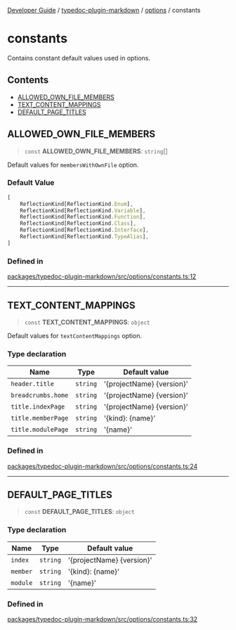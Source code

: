 [Developer Guide](../../../../README.md) / [typedoc-plugin-markdown](../../../README.md) / [options](../../README.md) / constants

# constants

Contains constant default values used in options.

## Contents

* [ALLOWED\_OWN\_FILE\_MEMBERS](#allowed_own_file_members)
* [TEXT\_CONTENT\_MAPPINGS](#text_content_mappings)
* [DEFAULT\_PAGE\_TITLES](#default_page_titles)

## ALLOWED\_OWN\_FILE\_MEMBERS

> `const` **ALLOWED\_OWN\_FILE\_MEMBERS**: `string`\[]

Default values for `membersWithOwnFile` option.

### Default Value

```ts
[
    ReflectionKind[ReflectionKind.Enum],
    ReflectionKind[ReflectionKind.Variable],
    ReflectionKind[ReflectionKind.Function],
    ReflectionKind[ReflectionKind.Class],
    ReflectionKind[ReflectionKind.Interface],
    ReflectionKind[ReflectionKind.TypeAlias],
]
```

### Defined in

[packages/typedoc-plugin-markdown/src/options/constants.ts:12](https://github.com/typedoc2md/typedoc-plugin-markdown/blob/main/packages/typedoc-plugin-markdown/src/options/constants.ts#L12)

***

## TEXT\_CONTENT\_MAPPINGS

> `const` **TEXT\_CONTENT\_MAPPINGS**: `object`

Default values for `textContentMappings` option.

### Type declaration

| Name               | Type     | Default value               |
| ------------------ | -------- | --------------------------- |
| `header.title`     | `string` | '\{projectName} \{version}' |
| `breadcrumbs.home` | `string` | '\{projectName} \{version}' |
| `title.indexPage`  | `string` | '\{projectName} \{version}' |
| `title.memberPage` | `string` | '\{kind}: \{name}'          |
| `title.modulePage` | `string` | '\{name}'                   |

### Defined in

[packages/typedoc-plugin-markdown/src/options/constants.ts:24](https://github.com/typedoc2md/typedoc-plugin-markdown/blob/main/packages/typedoc-plugin-markdown/src/options/constants.ts#L24)

***

## DEFAULT\_PAGE\_TITLES

> `const` **DEFAULT\_PAGE\_TITLES**: `object`

### Type declaration

| Name     | Type     | Default value               |
| -------- | -------- | --------------------------- |
| `index`  | `string` | '\{projectName} \{version}' |
| `member` | `string` | '\{kind}: \{name}'          |
| `module` | `string` | '\{name}'                   |

### Defined in

[packages/typedoc-plugin-markdown/src/options/constants.ts:32](https://github.com/typedoc2md/typedoc-plugin-markdown/blob/main/packages/typedoc-plugin-markdown/src/options/constants.ts#L32)
